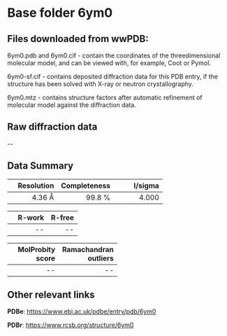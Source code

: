 # Base folder 6ym0

## Files downloaded from wwPDB:

6ym0.pdb and 6ym0.cif - contain the coordinates of the threedimensional molecular model, and can be viewed with, for example, Coot or Pymol.

6ym0-sf.cif - contains deposited diffraction data for this PDB entry, if the structure has been solved with X-ray or neutron crystallography.

6ym0.mtz - contains structure factors after automatic refinement of molecular model against the diffraction data.

## Raw diffraction data

--<br> 

## Data Summary
|   | Resolution | Completeness| I/sigma |
|---|-------------:|----------------:|--------------:|
|   |4.36 Å|99.8  %|<img width=50/>4.000|

|   | **R-work**| **R-free**   
|---|-------------:|----------------:|           
||--|--|

|   |**MolProbity<br>score**| **Ramachandran<br>outliers** 
|---|-------------:|----------------:|
||--|--|

 

 

## Other relevant links 
**PDBe**:  https://www.ebi.ac.uk/pdbe/entry/pdb/6ym0
 
**PDBr**: https://www.rcsb.org/structure/6ym0 

